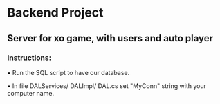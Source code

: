 # Backend Project
## Server for xo game, with users and auto player

### Instructions:
•	Run the SQL script to have our database.

•	In file DALServices/ DALImpl/ DAL.cs set "MyConn" string with your computer name.
